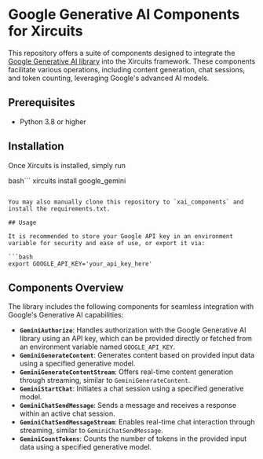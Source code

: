 # Google Generative AI Components for Xircuits

This repository offers a suite of components designed to integrate the [Google Generative AI library](https://github.com/google/generative-ai-python) into the Xircuits framework. These components facilitate various operations, including content generation, chat sessions, and token counting, leveraging Google's advanced AI models.

## Prerequisites

- Python 3.8 or higher

## Installation

Once Xircuits is installed, simply run

bash```
xircuits install google_gemini
```

You may also manually clone this repository to `xai_components` and install the requirements.txt.

## Usage

It is recommended to store your Google API key in an environment variable for security and ease of use, or export it via:

```bash
export GOOGLE_API_KEY='your_api_key_here'
```

## Components Overview

The library includes the following components for seamless integration with Google's Generative AI capabilities:

  - **`GeminiAuthorize`**: Handles authorization with the Google Generative AI library using an API key, which can be provided directly or fetched from an environment variable named `GOOGLE_API_KEY`.
  - **`GeminiGenerateContent`**: Generates content based on provided input data using a specified generative model.
  - **`GeminiGenerateContentStream`**: Offers real-time content generation through streaming, similar to `GeminiGenerateContent`.
  - **`GeminiStartChat`**: Initiates a chat session using a specified generative model.
  - **`GeminiChatSendMessage`**: Sends a message and receives a response within an active chat session.
  - **`GeminiChatSendMessageStream`**: Enables real-time chat interaction through streaming, similar to `GeminiChatSendMessage`.
  - **`GeminiCountTokens`**: Counts the number of tokens in the provided input data using a specified generative model.
